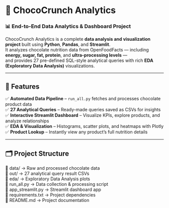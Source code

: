 # 🍫 ChocoCrunch Analytics

### 📊 End-to-End Data Analytics & Dashboard Project

ChocoCrunch Analytics is a complete **data analysis and visualization project** built using **Python**, **Pandas**, and **Streamlit**.  
It analyzes chocolate nutrition data from OpenFoodFacts — including **energy, sugar, fat, protein**, and **ultra-processing levels** —  
and provides 27 pre-defined SQL-style analytical queries with rich **EDA (Exploratory Data Analysis)** visualizations.

---

## 🚀 Features

✅ **Automated Data Pipeline** – `run_all.py` fetches and processes chocolate product data  
✅ **27 Analytical Queries** – Ready-made queries saved as CSVs for insights  
✅ **Interactive Streamlit Dashboard** – Visualize KPIs, explore products, and analyze relationships  
✅ **EDA & Visualization** – Histograms, scatter plots, and heatmaps with Plotly  
✅ **Product Lookup** – Instantly view any product’s full nutrition details  

---

## 🗂️ Project Structure

📁 data/ → Raw and processed chocolate data  
📁 out/ → 27 analytical query result CSVs  
📁 eda/ → Exploratory Data Analysis plots  
📄 run_all.py → Data collection & processing script  
📄 app_streamlit.py → Streamlit dashboard app  
📄 requirements.txt → Project dependencies  
📄 README.md → Project documentation



